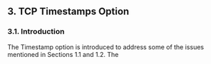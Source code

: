 ## 3. TCP Timestamps Option

### 3.1. Introduction

The Timestamp option is introduced to address some of the issues mentioned in Sections 1.1 and 1.2. The 